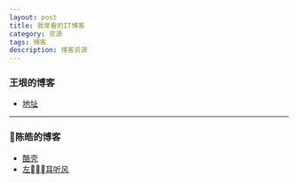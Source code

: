 ```yaml
---
layout: post
title: 我常看的IT博客
category: 资源
tags: 博客
description: 博客资源
---
```


### 王垠的博客

- [地址](http://www.yinwang.org)

---

### 陈皓的博客

- [酷壳](https://coolshell.cn)
- [左耳听风](https://time.geekbang.org/column/intro/48)